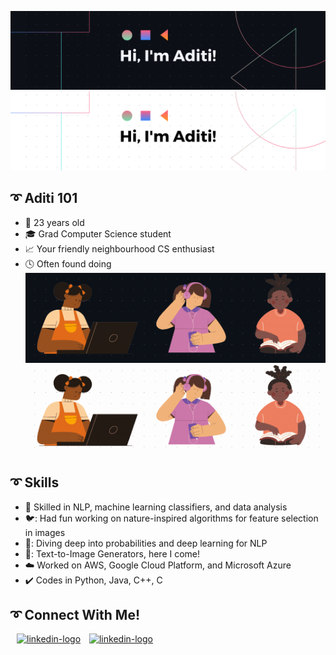 ![Hi, I'm Aditi!](https://github.com/g-aditi/g-aditi/blob/main/assets/name-banner-dark.png#gh-dark-mode-only)
![Hi, I'm Aditi!](https://github.com/g-aditi/g-aditi/blob/main/assets/name-banner-light.png#gh-light-mode-only)
## :curly_loop: Aditi 101
- :calendar: 23 years old
- :mortar_board: Grad Computer Science student
- :chart_with_upwards_trend: Your friendly neighbourhood CS enthusiast
- :clock4: Often found doing
![](https://github.com/g-aditi/g-aditi/blob/main/assets/hobbies-banner-dark.gif#gh-dark-mode-only)
![](https://github.com/g-aditi/g-aditi/blob/main/assets/hobbies-banner-light.gif#gh-light-mode-only)

## :curly_loop: Skills
- :notebook_with_decorative_cover: Skilled in NLP, machine learning classifiers, and data analysis
- 🐦: Had fun working on nature-inspired algorithms for feature selection in images
- 🤖: Diving deep into probabilities and deep learning for NLP
- 🎨: Text-to-Image Generators, here I come!
- :cloud: Worked on AWS, Google Cloud Platform, and Microsoft Azure
- :heavy_check_mark: Codes in Python, Java, C++, C

## :curly_loop: Connect With Me!
[<img src="https://pngmind.com/wp-content/uploads/2019/08/Linkedin-Logo-Png-Transparent-Background.png" alt="linkedin-logo" width="50px" height="50px" hspace="10px">](https://linkedin.com/aditi-g-)
[<img src="https://www.freeiconspng.com/uploads/email-icon--circle-iconset--martz90-8.png" alt="linkedin-logo" width="50px">](https://mail.google.com/mail/?view=cm&fs=1&tf=1&to=aditi.ganapathi.2000@gmail.com)
